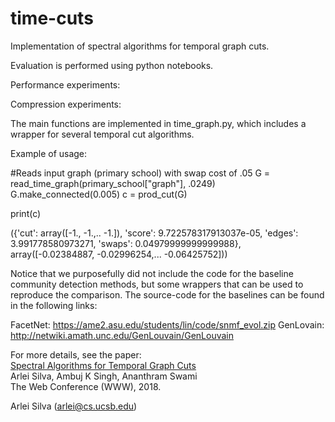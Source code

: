 # time-cuts
Implementation of spectral algorithms for temporal graph cuts.

Evaluation is performed using python notebooks.

Performance experiments:

Compression experiments:

The main functions are implemented in time_graph.py, which includes a wrapper for several temporal cut algorithms.

Example of usage:

#Reads input graph (primary school) with swap cost of .05
G = read_time_graph(primary_school["graph"], .0249)
G.make_connected(0.005)
c = prod_cut(G)

print(c)

({'cut': array([-1., -1.,.. -1.]),
  'score': 9.722578317913037e-05,
  'edges': 3.991778580973271,
  'swaps': 0.04979999999999988},
 array([-0.02384887, -0.02996254,... -0.06425752]))


Notice that we purposefully did not include the code for the baseline community detection methods, 
but some wrappers that can be used  to reproduce the comparison. The source-code for the baselines 
can be found in the following links:

FacetNet: https://ame2.asu.edu/students/lin/code/snmf_evol.zip
GenLovain: http://netwiki.amath.unc.edu/GenLouvain/GenLouvain 

For more details, see the paper:  
[Spectral Algorithms for Temporal Graph Cuts ](http://www.cs.ucsb.edu/~arlei/pubs/www18.pdf "")  
Arlei Silva, Ambuj K Singh, Ananthram Swami  
The Web Conference (WWW), 2018. 

Arlei Silva (arlei@cs.ucsb.edu)
